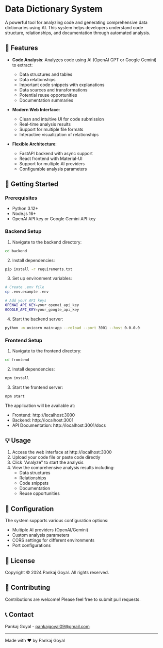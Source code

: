 # Data Dictionary System

A powerful tool for analyzing code and generating comprehensive data dictionaries using AI. This system helps developers understand code structure, relationships, and documentation through automated analysis.

## 🌟 Features

- **Code Analysis**: Analyzes code using AI (OpenAI GPT or Google Gemini) to extract:
  - Data structures and tables
  - Data relationships
  - Important code snippets with explanations
  - Data sources and transformations
  - Potential reuse opportunities
  - Documentation summaries

- **Modern Web Interface**: 
  - Clean and intuitive UI for code submission
  - Real-time analysis results
  - Support for multiple file formats
  - Interactive visualization of relationships

- **Flexible Architecture**:
  - FastAPI backend with async support
  - React frontend with Material-UI
  - Support for multiple AI providers
  - Configurable analysis parameters

## 🚀 Getting Started

### Prerequisites

- Python 3.12+
- Node.js 16+
- OpenAI API key or Google Gemini API key

### Backend Setup

1. Navigate to the backend directory:
```bash
cd backend
```

2. Install dependencies:
```bash
pip install -r requirements.txt
```

3. Set up environment variables:
```bash
# Create .env file
cp .env.example .env

# Add your API keys
OPENAI_API_KEY=your_openai_api_key
GOOGLE_API_KEY=your_google_api_key
```

4. Start the backend server:
```bash
python -m uvicorn main:app --reload --port 3001 --host 0.0.0.0
```

### Frontend Setup

1. Navigate to the frontend directory:
```bash
cd frontend
```

2. Install dependencies:
```bash
npm install
```

3. Start the frontend server:
```bash
npm start
```

The application will be available at:
- Frontend: http://localhost:3000
- Backend: http://localhost:3001
- API Documentation: http://localhost:3001/docs

## 💡 Usage

1. Access the web interface at http://localhost:3000
2. Upload your code file or paste code directly
3. Click "Analyze" to start the analysis
4. View the comprehensive analysis results including:
   - Data structures
   - Relationships
   - Code snippets
   - Documentation
   - Reuse opportunities

## 🔧 Configuration

The system supports various configuration options:

- Multiple AI providers (OpenAI/Gemini)
- Custom analysis parameters
- CORS settings for different environments
- Port configurations

## 📝 License

Copyright © 2024 Pankaj Goyal. All rights reserved.

## 🤝 Contributing

Contributions are welcome! Please feel free to submit pull requests.

## 📞 Contact

Pankaj Goyal - pankajgoyal09@gmail.com

---

Made with ❤️ by Pankaj Goyal 
